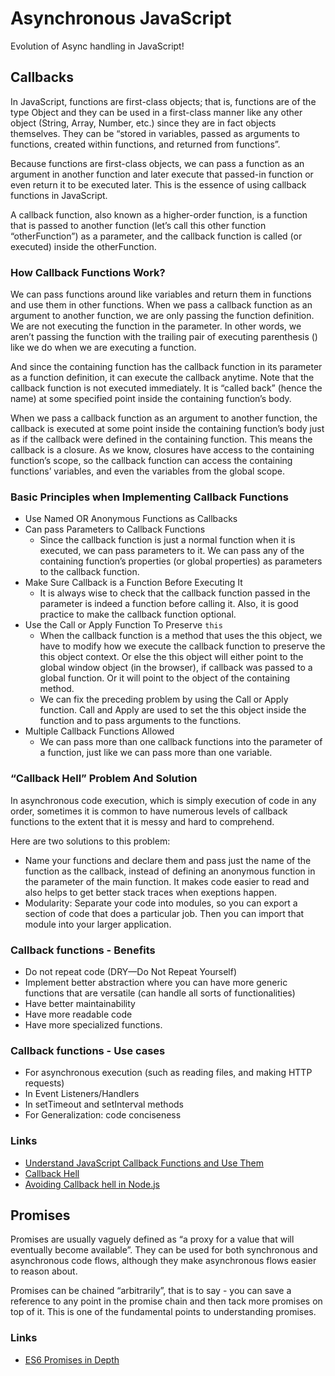 # Asynchronous JavaScript
Evolution of Async handling in JavaScript!

## Callbacks
In JavaScript, functions are first-class objects; that is, functions are of the type Object and they can be used in a first-class manner like any other object (String, Array, Number, etc.) since they are in fact objects themselves. They can be “stored in variables, passed as arguments to functions, created within functions, and returned from functions”.

Because functions are first-class objects, we can pass a function as an argument in another function and later execute that passed-in function or even return it to be executed later. This is the essence of using callback functions in JavaScript. 

A callback function, also known as a higher-order function, is a function that is passed to another function (let’s call this other function “otherFunction”) as a parameter, and the callback function is called (or executed) inside the otherFunction.

### How Callback Functions Work?
We can pass functions around like variables and return them in functions and use them in other functions. When we pass a callback function as an argument to another function, we are only passing the function definition. We are not executing the function in the parameter. In other words, we aren’t passing the function with the trailing pair of executing parenthesis () like we do when we are executing a function.

And since the containing function has the callback function in its parameter as a function definition, it can execute the callback anytime. Note that the callback function is not executed immediately. It is “called back” (hence the name) at some specified point inside the containing function’s body.

When we pass a callback function as an argument to another function, the callback is executed at some point inside the containing function’s body just as if the callback were defined in the containing function. This means the callback is a closure. As we know, closures have access to the containing function’s scope, so the callback function can access the containing functions’ variables, and even the variables from the global scope.

### Basic Principles when Implementing Callback Functions
* Use Named OR Anonymous Functions as Callbacks
* Can pass Parameters to Callback Functions
  * Since the callback function is just a normal function when it is executed, we can pass parameters to it. We can pass any of the containing function’s properties (or global properties) as parameters to the callback function.
* Make Sure Callback is a Function Before Executing It
  * It is always wise to check that the callback function passed in the parameter is indeed a function before calling it. Also, it is good practice to make the callback function optional.
* Use the Call or Apply Function To Preserve `this`
  * When the callback function is a method that uses the this object, we have to modify how we execute the callback function to preserve the this object context. Or else the this object will either point to the global window object (in the browser), if callback was passed to a global function. Or it will point to the object of the containing method.
  * We can fix the preceding problem by using the Call or Apply function. Call and Apply are used to set the this object inside the function and to pass arguments to the functions.
* Multiple Callback Functions Allowed
  * We can pass more than one callback functions into the parameter of a function, just like we can pass more than one variable.
  
### “Callback Hell” Problem And Solution
In asynchronous code execution, which is simply execution of code in any order, sometimes it is common to have numerous levels of callback functions to the extent that it is messy and hard to comprehend.
 
Here are two solutions to this problem:
 * Name your functions and declare them and pass just the name of the function as the callback, instead of defining an anonymous function in the parameter of the main function. It makes code easier to read and also helps to get better stack traces when exeptions happen.
 * Modularity: Separate your code into modules, so you can export a section of code that does a particular job. Then you can import that module into your larger application.
     
### Callback functions - Benefits
* Do not repeat code (DRY—Do Not Repeat Yourself)
* Implement better abstraction where you can have more generic functions that are versatile (can handle all sorts of functionalities)
* Have better maintainability
* Have more readable code
* Have more specialized functions.  

### Callback functions - Use cases
* For asynchronous execution (such as reading files, and making HTTP requests)
* In Event Listeners/Handlers
* In setTimeout and setInterval methods
* For Generalization: code conciseness

### Links
* [Understand JavaScript Callback Functions and Use Them](http://javascriptissexy.com/understand-javascript-callback-functions-and-use-them/)  
* [Callback Hell](http://callbackhell.com/)
* [Avoiding Callback hell in Node.js](http://stackabuse.com/avoiding-callback-hell-in-node-js/)

## Promises
Promises are usually vaguely defined as “a proxy for a value that will eventually become available”. They can be used for both synchronous and asynchronous code flows, although they make asynchronous flows easier to reason about.

Promises can be chained “arbitrarily”, that is to say - you can save a reference to any point in the promise chain and then tack more promises on top of it. This is one of the fundamental points to understanding promises.

### Links
* [ES6 Promises in Depth](https://ponyfoo.com/articles/es6-promises-in-depth) 